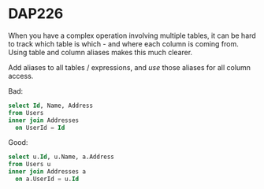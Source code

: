 ﻿# DAP226

When you have a complex operation involving multiple tables, it can be hard to track which table is which - and where each column is coming
from. Using table and column aliases makes this much clearer.

Add aliases to all tables / expressions, and *use* those aliases for all column access.

Bad:

``` sql
select Id, Name, Address
from Users
inner join Addresses
  on UserId = Id
```

Good:

``` sql
select u.Id, u.Name, a.Address
from Users u
inner join Addresses a
  on a.UserId = u.Id
```
